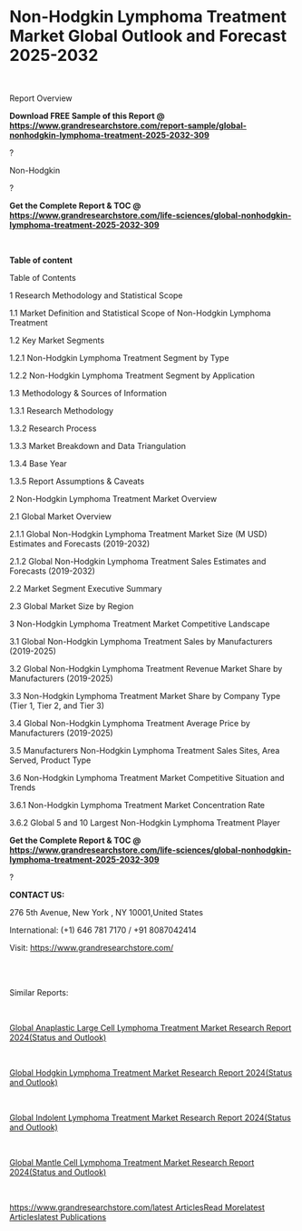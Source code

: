 <h1>Non-Hodgkin Lymphoma Treatment Market Global Outlook and Forecast 2025-2032</h1><br/><p>Report Overview</p>
 
 
 
 <div><b>Download FREE Sample of this Report @ <a href="https://www.grandresearchstore.com/report-sample/global-nonhodgkin-lymphoma-treatment-2025-2032-309">https://www.grandresearchstore.com/report-sample/global-nonhodgkin-lymphoma-treatment-2025-2032-309</a></b></div>
 
 
 
 <p>? </p>
 
 
 
 <p>Non-Hodgkin</p>
 
 
 
 <p>? </p>
 
 
 
 <div><b>Get the Complete Report & TOC @ <a href="https://www.grandresearchstore.com/life-sciences/global-nonhodgkin-lymphoma-treatment-2025-2032-309">https://www.grandresearchstore.com/life-sciences/global-nonhodgkin-lymphoma-treatment-2025-2032-309</a></b></div>
 
 
 
 <p><br />
 
 <b>Table of content</b></p>
 
 
 
 <p>Table of Contents<br />
 
 1 Research Methodology and Statistical Scope<br />
 
 1.1 Market Definition and Statistical Scope of Non-Hodgkin Lymphoma Treatment<br />
 
 1.2 Key Market Segments<br />
 
 1.2.1 Non-Hodgkin Lymphoma Treatment Segment by Type<br />
 
 1.2.2 Non-Hodgkin Lymphoma Treatment Segment by Application<br />
 
 1.3 Methodology & Sources of Information<br />
 
 1.3.1 Research Methodology<br />
 
 1.3.2 Research Process<br />
 
 1.3.3 Market Breakdown and Data Triangulation<br />
 
 1.3.4 Base Year<br />
 
 1.3.5 Report Assumptions & Caveats<br />
 
 2 Non-Hodgkin Lymphoma Treatment Market Overview<br />
 
 2.1 Global Market Overview<br />
 
 2.1.1 Global Non-Hodgkin Lymphoma Treatment Market Size (M USD) Estimates and Forecasts (2019-2032)<br />
 
 2.1.2 Global Non-Hodgkin Lymphoma Treatment Sales Estimates and Forecasts (2019-2032)<br />
 
 2.2 Market Segment Executive Summary<br />
 
 2.3 Global Market Size by Region<br />
 
 3 Non-Hodgkin Lymphoma Treatment Market Competitive Landscape<br />
 
 3.1 Global Non-Hodgkin Lymphoma Treatment Sales by Manufacturers (2019-2025)<br />
 
 3.2 Global Non-Hodgkin Lymphoma Treatment Revenue Market Share by Manufacturers (2019-2025)<br />
 
 3.3 Non-Hodgkin Lymphoma Treatment Market Share by Company Type (Tier 1, Tier 2, and Tier 3)<br />
 
 3.4 Global Non-Hodgkin Lymphoma Treatment Average Price by Manufacturers (2019-2025)<br />
 
 3.5 Manufacturers Non-Hodgkin Lymphoma Treatment Sales Sites, Area Served, Product Type<br />
 
 3.6 Non-Hodgkin Lymphoma Treatment Market Competitive Situation and Trends<br />
 
 3.6.1 Non-Hodgkin Lymphoma Treatment Market Concentration Rate<br />
 
 3.6.2 Global 5 and 10 Largest Non-Hodgkin Lymphoma Treatment Player</p>
 
 
 
 <div><b>Get the Complete Report & TOC @ <a href="https://www.grandresearchstore.com/life-sciences/global-nonhodgkin-lymphoma-treatment-2025-2032-309">https://www.grandresearchstore.com/life-sciences/global-nonhodgkin-lymphoma-treatment-2025-2032-309</a></b></div>
 
 
 
 <p>? </p>
 
 
 
 <p><b>CONTACT US:</b><br />
 
 276 5th Avenue, New York , NY 10001,United States<br />
 
 International: (+1) 646 781 7170 / +91 8087042414<br />
 
 Visit: <a href="https://www.grandresearchstore.com/">https://www.grandresearchstore.com/</a><br />
 
 <br />
 
 <br />
 
 Similar Reports:<br />
 
 <br />
 
 <a href="https://www.grandresearchstore.com/life-sciences/global-anaplastic-large-cell-lymphoma-treatment-2024-345">Global Anaplastic Large Cell Lymphoma Treatment Market Research Report 2024(Status and Outlook)</a><br />
 
 <br />
 
 <a href="https://www.grandresearchstore.com/life-sciences/global-hodgkin-lymphoma-treatment-2024-490">Global Hodgkin Lymphoma Treatment Market Research Report 2024(Status and Outlook)</a><br />
 
 <br />
 
 <a href="https://www.grandresearchstore.com/life-sciences/global-indolent-lymphoma-treatment-2024-895">Global Indolent Lymphoma Treatment Market Research Report 2024(Status and Outlook)</a><br />
 
 <br />
 
 <a href="https://www.grandresearchstore.com/life-sciences/global-mantle-cell-lymphoma-treatment-2024-18">Global Mantle Cell Lymphoma Treatment Market Research Report 2024(Status and Outlook)</a><br />
 
 <br />
 
 <a href="https://gyeongbokgung.com">https://www.grandresearchstore.com/</a><a href="https://hallyeomaritime.com">latest Articles</a><a href="https://jingwansa.com">Read More</a><a href="https://nguoiviet.jp/">latest Articles</a><a href="https://www.intelmarketresearch.com/">latest Publications</a></p>